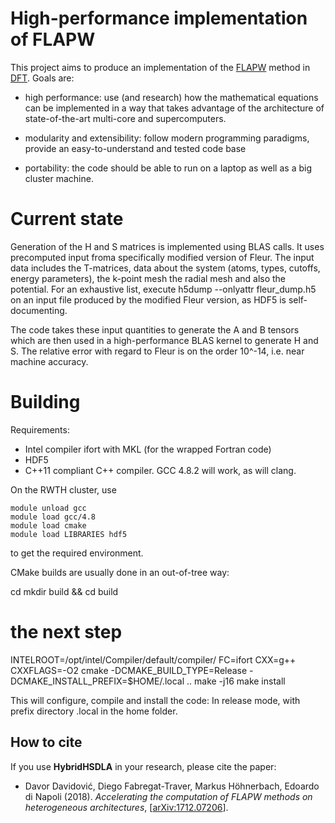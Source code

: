 # High-performance implementation of FLAPW

This project aims to produce an implementation of 
the [FLAPW][] method in [DFT][]. Goals are:

* high performance: use (and research) how the mathematical equations
    can be implemented in a way that takes advantage of the architecture of 
    state-of-the-art multi-core and supercomputers.

* modularity and extensibility: follow modern programming paradigms,
    provide an easy-to-understand and tested code base

* portability: the code should be able to run on a laptop as well as a big cluster
    machine. 


[FLAPW]: http://webarchiv.fz-juelich.de/nic-series//volume31/bluegel.pdf 
    "Full-potential linearized augmented plane wave"
[DFT]: http://en.wikipedia.org/wiki/Density_functional_theory
    "Density functional theory"


# Current state

Generation of the H and S matrices is implemented using BLAS calls.  It uses
precomputed input froma specifically modified version of Fleur. The input data
includes the T-matrices, data about the system (atoms, types, cutoffs, energy
parameters), the k-point mesh the radial mesh and also the potential. 
For an exhaustive list, execute
    h5dump --onlyattr fleur_dump.h5 
on an input file produced by the modified Fleur version, as HDF5 is self-documenting.

The code takes these input quantities to generate the A and B tensors which are
then used in a high-performance BLAS kernel to generate H and S.
The relative error with regard to Fleur is on the order 10^-14, i.e. near machine accuracy.

# Building 

Requirements: 

 * Intel compiler ifort with MKL (for the wrapped Fortran code)
 * HDF5
 * C++11 compliant C++ compiler. GCC 4.8.2 will work, as will clang.
 
On the RWTH cluster, use

    module unload gcc
    module load gcc/4.8
    module load cmake
    module load LIBRARIES hdf5

to get the required environment.

CMake builds are usually done in an out-of-tree way: 

 cd <root directory of this repo>
 mkdir build && cd build
 # the next step 
 INTELROOT=/opt/intel/Compiler/default/compiler/ FC=ifort CXX=g++ CXXFLAGS=-O2 cmake -DCMAKE_BUILD_TYPE=Release -DCMAKE_INSTALL_PREFIX=$HOME/.local ..
 make -j16
 make install

This will configure, compile and install the code: In release mode, with prefix directory .local 
in the home folder.

## How to cite

If you use **HybridHSDLA** in your research, please cite the paper:

* Davor Davidović, Diego Fabregat-Traver, Markus Höhnerbach, Edoardo di Napoli (2018). *Accelerating the computation of FLAPW methods on heterogeneous architectures*, [[arXiv:1712.07206](https://arxiv.org/abs/1712.07206)].